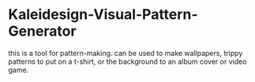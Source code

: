 # Kaleidesign-Visual-Pattern-Generator
this is a tool for pattern-making. can be used to make wallpapers, trippy patterns to put on a t-shirt, or the background to an album cover or video game.
